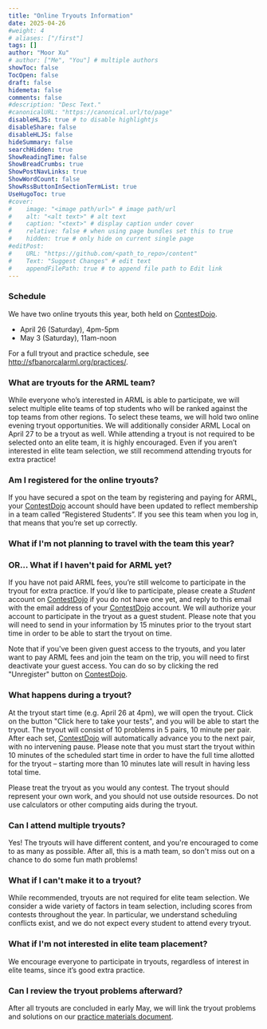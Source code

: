 ```yaml
---
title: "Online Tryouts Information"
date: 2025-04-26
#weight: 4
# aliases: ["/first"]
tags: []
author: "Moor Xu"
# author: ["Me", "You"] # multiple authors
showToc: false
TocOpen: false
draft: false
hidemeta: false
comments: false
#description: "Desc Text."
#canonicalURL: "https://canonical.url/to/page"
disableHLJS: true # to disable highlightjs
disableShare: false
disableHLJS: false
hideSummary: false
searchHidden: true
ShowReadingTime: false
ShowBreadCrumbs: true
ShowPostNavLinks: true
ShowWordCount: false
ShowRssButtonInSectionTermList: true
UseHugoToc: true
#cover:
#    image: "<image path/url>" # image path/url
#    alt: "<alt text>" # alt text
#    caption: "<text>" # display caption under cover
#    relative: false # when using page bundles set this to true
#    hidden: true # only hide on current single page
#editPost:
#    URL: "https://github.com/<path_to_repo>/content"
#    Text: "Suggest Changes" # edit text
#    appendFilePath: true # to append file path to Edit link
---
```


### Schedule

We have two online tryouts this year, both held on
[ContestDojo](https://contestdojo.com/).
* April 26 (Saturday), 4pm-5pm
* May 3 (Saturday), 11am-noon

For a full tryout and practice schedule, see http://sfbanorcalarml.org/practices/.

### What are tryouts for the ARML team?

While everyone who’s interested in ARML is able to participate, we will select multiple elite teams of top students who will be ranked against the top teams from other regions. To select these teams, we will hold two online evening tryout opportunities. We will additionally consider ARML Local on April 27 to be a tryout as well. While attending a tryout is not required to be selected onto an elite team, it is highly encouraged. Even if you aren’t interested in elite team selection, we still recommend attending tryouts for extra practice!

### Am I registered for the online tryouts?

If you have secured a spot on the team by registering and paying for ARML, your [ContestDojo](http://contestdojo.com/) account should have been updated to reflect membership in a team called “Registered Students”. If you see this team when you log in, that means that you’re set up correctly.

### What if I'm not planning to travel with the team this year?
### OR... What if I haven't paid for ARML yet?

If you have not paid ARML fees, you’re still welcome to participate in the tryout for extra practice. If you’d like to participate, please create a _Student_ account on [ContestDojo](http://contestdojo.com/) if you do not have one yet, and reply to this email with the email address of your [ContestDojo](http://contestdojo.com/) account. We will authorize your account to participate in the tryout as a guest student. Please note that you will need to send in your information by 15 minutes prior to the tryout start time in order to be able to start the tryout on time.

Note that if you've been given guest access to the tryouts, and you later want
to pay ARML fees and join the team on the trip, you will need to first
deactivate your guest access. You can do so by clicking the red "Unregister"
button on [ContestDojo](http://contestdojo.com/).

### What happens during a tryout?

At the tryout start time (e.g. April 26 at 4pm), we will open the tryout. Click on the button "Click here to take your tests", and you will be able to start the tryout. The tryout will consist of 10 problems in 5 pairs, 10 minute per pair. After each set, [ContestDojo](http://contestdojo.com/) will automatically advance you to the next pair, with no intervening pause. Please note that you must start the tryout within 10 minutes of the scheduled start time in order to have the full time allotted for the tryout – starting more than 10 minutes late will result in having less total time.

Please treat the tryout as you would any contest. The tryout should represent your own work, and you should not use outside resources. Do not use calculators or other computing aids during the tryout.

### Can I attend multiple tryouts?

Yes! The tryouts will have different content, and you're encouraged to come to
as many as possible. After all, this is a math team, so don't miss out on a
chance to do some fun math problems!

### What if I can't make it to a tryout?

While recommended, tryouts are not required for elite team selection. We consider a wide variety of factors in team selection, including scores from contests throughout the year. 
In particular, we understand scheduling conflicts exist, and we do not expect
every student to attend every tryout.

### What if I'm not interested in elite team placement?

We encourage everyone to participate in tryouts, regardless of interest in elite teams, since it’s good extra practice. 

### Can I review the tryout problems afterward?

After all tryouts are concluded in early May, we will link the tryout problems
and solutions on our [practice materials
document](/practices/#practice-materials-and-homework).
